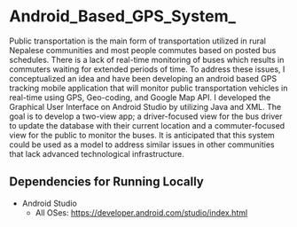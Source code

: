 # Android_Based_GPS_System_

  Public transportation is the main form of transportation utilized in rural Nepalese communities and most people commutes based on posted bus schedules. There is a lack of real-time monitoring of buses which results in commuters waiting for extended periods of time. To address these issues, I conceptualized an idea and have been developing an android based GPS tracking mobile application that will monitor public transportation vehicles in real-time using GPS, Geo-coding, and Google Map API. I developed the Graphical User Interface on Android Studio by utilizing Java and XML.  The goal is to develop a two-view app; a driver-focused view for the bus driver to update the database with their current location and a commuter-focused view for the public to monitor the buses. It is anticipated that this system could be used as a model to address similar issues in other communities that lack advanced technological infrastructure.



## Dependencies for Running Locally

* Android Studio
  - All OSes: https://developer.android.com/studio/index.html

  
